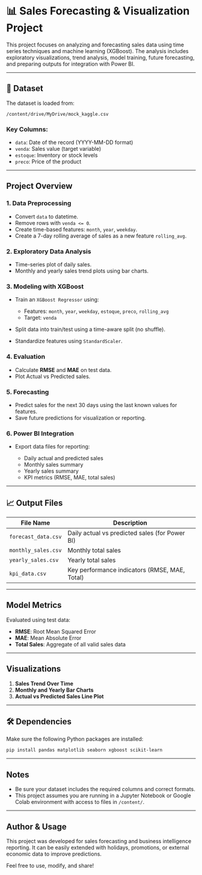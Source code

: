 



# 📊 Sales Forecasting & Visualization Project

This project focuses on analyzing and forecasting sales data using time series techniques and machine learning (XGBoost). The analysis includes exploratory visualizations, trend analysis, model training, future forecasting, and preparing outputs for integration with Power BI.

---

## 📁 Dataset

The dataset is loaded from:

```
/content/drive/MyDrive/mock_kaggle.csv
```

### Key Columns:

* `data`: Date of the record (YYYY-MM-DD format)
* `venda`: Sales value (target variable)
* `estoque`: Inventory or stock levels
* `preco`: Price of the product

---

## Project Overview

### 1. **Data Preprocessing**

* Convert `data` to datetime.
* Remove rows with `venda <= 0`.
* Create time-based features: `month`, `year`, `weekday`.
* Create a 7-day rolling average of sales as a new feature `rolling_avg`.

### 2. **Exploratory Data Analysis**

* Time-series plot of daily sales.
* Monthly and yearly sales trend plots using bar charts.

### 3. **Modeling with XGBoost**

* Train an `XGBoost Regressor` using:

  * Features: `month`, `year`, `weekday`, `estoque`, `preco`, `rolling_avg`
  * Target: `venda`
* Split data into train/test using a time-aware split (no shuffle).
* Standardize features using `StandardScaler`.

### 4. **Evaluation**

* Calculate **RMSE** and **MAE** on test data.
* Plot Actual vs Predicted sales.

### 5. **Forecasting**

* Predict sales for the next 30 days using the last known values for features.
* Save future predictions for visualization or reporting.

### 6. **Power BI Integration**

* Export data files for reporting:

  * Daily actual and predicted sales
  * Monthly sales summary
  * Yearly sales summary
  * KPI metrics (RMSE, MAE, total sales)

---

## 📈 Output Files

| File Name           | Description                                    |
| ------------------- | ---------------------------------------------- |
| `forecast_data.csv` | Daily actual vs predicted sales (for Power BI) |
| `monthly_sales.csv` | Monthly total sales                            |
| `yearly_sales.csv`  | Yearly total sales                             |
| `kpi_data.csv`      | Key performance indicators (RMSE, MAE, Total)  |

---

## Model Metrics

Evaluated using test data:

* **RMSE**: Root Mean Squared Error
* **MAE**: Mean Absolute Error
* **Total Sales**: Aggregate of all valid sales data

---

## Visualizations

1. **Sales Trend Over Time**
2. **Monthly and Yearly Bar Charts**
3. **Actual vs Predicted Sales Line Plot**

---

## 🛠 Dependencies

Make sure the following Python packages are installed:

```bash
pip install pandas matplotlib seaborn xgboost scikit-learn
```

---

## Notes

* Be sure your dataset includes the required columns and correct formats.
* This project assumes you are running in a Jupyter Notebook or Google Colab environment with access to files in `/content/`.

---

## Author & Usage

This project was developed for sales forecasting and business intelligence reporting. It can be easily extended with holidays, promotions, or external economic data to improve predictions.

Feel free to use, modify, and share!




